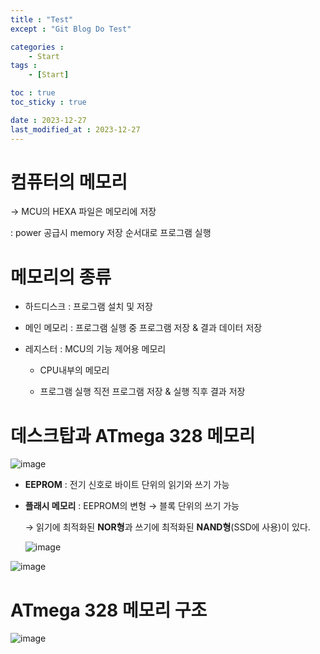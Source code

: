 ```yaml
---
title : "Test"
except : "Git Blog Do Test"

categories :
    - Start
tags :
    - [Start]

toc : true
toc_sticky : true

date : 2023-12-27
last_modified_at : 2023-12-27
---
```

# 컴퓨터의 메모리


→ MCU의 HEXA 파일은 메모리에 저장

 : power 공급시 memory 저장 순서대로 프로그램 실행

# 메모리의 종류

- 하드디스크 : 프로그램 설치 및 저장
- 메인 메모리 : 프로그램 실행 중 프로그램 저장 & 결과 데이터 저장
- 레지스터 : MCU의 기능 제어용 메모리
    
    - CPU내부의 메모리
    
    - 프로그램 실행 직전 프로그램 저장 & 실행 직후 결과 저장
    

# 데스크탑과 ATmega 328 메모리

![image](https://verbose-cougar-fda.notion.site/image/https%3A%2F%2Fs3-us-west-2.amazonaws.com%2Fsecure.notion-static.com%2F57d6bdc1-6113-4aab-baa1-70a3c92488dd%2FUntitled.png?table=block&id=f687f738-1f1e-4231-b663-71967db05864&spaceId=84608b64-7b1a-46d2-89b8-1ab793ab5c3e&width=1770&userId=&cache=v2)

- **EEPROM** : 전기 신호로 바이트 단위의 읽기와 쓰기 가능
- **플래시 메모리** : EEPROM의 변형 → 블록 단위의 쓰기 가능
    
    → 읽기에 최적화된 **NOR형**과 쓰기에 최적화된 **NAND형**(SSD에 사용)이 있다.
    
    ![image](https://verbose-cougar-fda.notion.site/image/https%3A%2F%2Fs3-us-west-2.amazonaws.com%2Fsecure.notion-static.com%2Fa024852c-0262-4d0a-8bd2-13babe826902%2FUntitled.png?table=block&id=34cb2539-a90c-4130-802e-3a4332828176&spaceId=84608b64-7b1a-46d2-89b8-1ab793ab5c3e&width=740&userId=&cache=v2)
    

![image](https://verbose-cougar-fda.notion.site/image/https%3A%2F%2Fs3-us-west-2.amazonaws.com%2Fsecure.notion-static.com%2F1d9aa7eb-793e-41b1-a721-b8c6495f87b3%2FUntitled.png?table=block&id=f177bcf7-60b5-4a4f-99bb-35c2c3117012&spaceId=84608b64-7b1a-46d2-89b8-1ab793ab5c3e&width=2000&userId=&cache=v2)

# ATmega 328 메모리 구조

![image](https://verbose-cougar-fda.notion.site/image/https%3A%2F%2Fs3-us-west-2.amazonaws.com%2Fsecure.notion-static.com%2Ffde37acc-39da-44c0-9a8e-dc3ec83ce63a%2FUntitled.png?table=block&id=b60bce0a-e4cd-4574-bfcb-8f65a955b9aa&spaceId=84608b64-7b1a-46d2-89b8-1ab793ab5c3e&width=2000&userId=&cache=v2)